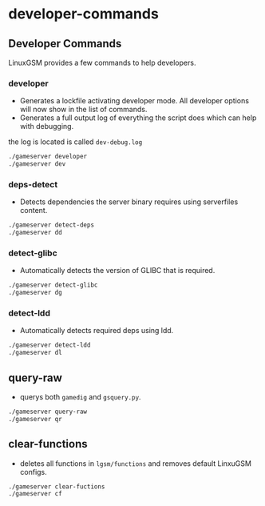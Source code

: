 # developer-commands

## Developer Commands

LinuxGSM provides a few commands to help developers.

### developer

* Generates a lockfile activating developer mode. All developer options will now show in the list of commands.
* Generates a full output log of everything the script does which can help with debugging.

the log is located is called `dev-debug.log`

```bash
./gameserver developer
./gameserver dev
```

### deps-detect

* Detects dependencies the server binary requires using serverfiles content.

```bash
./gameserver detect-deps
./gameserver dd
```

### detect-glibc

* Automatically detects the version of GLIBC that is required.

```bash
./gameserver detect-glibc
./gameserver dg
```

### detect-ldd

* Automatically detects required deps using ldd.

```bash
./gameserver detect-ldd
./gameserver dl
```

## query-raw

* querys both `gamedig` and `gsquery.py`.

```bash
./gameserver query-raw
./gameserver qr
```

## clear-functions

* deletes all functions in `lgsm/functions` and removes default LinxuGSM configs.

```bash
./gameserver clear-fuctions
./gameserver cf
```

